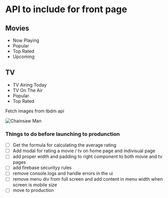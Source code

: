 # API to include for front page

## Movies

- Now Playing
- Popular
- Top Rated
- Upcoming

## TV

- TV Airing Today
- TV On The Air
- Popular
- Top Rated

Fetch images from tbdm api

![Chainsaw Man](https://image.tmdb.org/t/p/original/5DUMPBSnHOZsbBv81GFXZXvDpo6.jpg?api_key=35aa9d224935ab595e7f1d1d7a85bf92)

<!-- Also works without including the api_key -->

### Things to do before launching to produnction

- [ ] Get the formula for calculating the average rating
- [ ] Add modal for rating a movie / tv on home page and indivisual page
- [ ] add proper width and padding to right component to both movie and tv pages
- [ ] add firebase securityy rules
- [ ] remove console.logs and handle errors in the ui
- [ ] remove menu div from full screen and add content in menu width when screen is mobile size
- [ ] move to production
